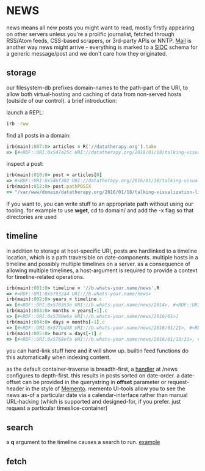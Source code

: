 # NEWS

news means all new posts you might want to read, mostly firstly appearing on other servers unless you're a prolific journalist, fetched through RSS/Atom feeds, CSS-based scrapers, or 3rd-party APIs or NNTP. [Mail](../mail/HOWTO) is another way news might arrive - everything is marked to a [SIOC](http://sioc-project.org/) schema for a generic message/post and we don't care how they originated.

## storage

our filesystem-db prefixes domain-names to the path-part of the URI, to allow both virtual-hosting and caching of data from non-served hosts (outside of our control). a brief introduction:

launch a REPL:

``` sh
irb -rww
```

find all posts in a domain:

``` ruby
irb(main):007:0> articles = R('//datatherapy.org').take
=> [#<RDF::URI:0x547a25c URI://datatherapy.org/2016/01/18/talking-visualization-literacy-at-rdfviz.n3>, #<RDF::URI:0x5479212 URI://datatherapy.org/2015/07/23/architectures-for-data-use.n3>, #<RDF::URI:0x547905a URI://datatherapy.org/2015/07/21/telling-stories-with-data-presentation.n3>]
```

inspect a post:

``` ruby
irb(main):010:0> post = articles[0]
=> #<RDF::URI:0x546f302 URI://datatherapy.org/2016/01/18/talking-visualization-literacy-at-rdfviz.n3>
irb(main):012:0> post.pathPOSIX
=> "/var/www/domain/datatherapy.org/2016/01/18/talking-visualization-literacy-at-rdfviz.n3"
```

if you want to, you can write stuff to an appropriate path without using our tooling. for example to use **wget**, cd to domain/ and add the -x flag so that directories are used

## timeline

in addition to storage at host-specific URI, posts are hardlinked to a timeline location, which is a path traversible on date-components. multiple hosts in a timeline and possibly multiple timelines on a server. as a consequence of allowing multiple timelines, a host-argument is required to provide a context for timeline-related operations.

``` ruby
irb(main):001:0> timeline = '//b.whats-your.name/news'.R
=> #<RDF::URI:0x57932a4 URI://b.whats-your.name/news>
irb(main):002:0> years = timeline.c
=> [#<RDF::URI:0x578353e URI://b.whats-your.name/news/2014>, #<RDF::URI:0x578343a URI://b.whats-your.name/news/2015>, #<RDF::URI:0x5783318 URI://b.whats-your.name/news/2016>]
irb(main):003:0> months = years[-1].c
=> [#<RDF::URI:0x5780e6a URI://b.whats-your.name/news/2016/01>]
irb(main):004:0> days = months[-1].c
=> [#<RDF::URI:0x577bd48 URI://b.whats-your.name/news/2016/01/21>, #<RDF::URI:0x577bbb8 URI://b.whats-your.name/news/2016/01/22>]
irb(main):005:0> hours = days[-1].c
=> [#<RDF::URI:0x5768efa URI://b.whats-your.name/news/2016/01/13/21>, #<RDF::URI:0x5768c84 URI://b.whats-your.name/news/2016/01/13/22>]

```

you can hard-link stuff here and it will show up. builtin feed functions do this automatically when indexing content.

as the default container-traverse is breadth-first, a [handler](../../ruby/message.news.rb.html) at /news configures to depth-first. this results in posts sorted on date-order. a date-offset can be provided in the querystring in **offset** parameter or request-header in the style of [Memento](http://mementoweb.org/about/). memento UI-tools allow you to see the news as-of a particular date via a calendar-interface rather than manual URL-hacking (which is supported and designed-for, if you prefer. just request a particular timeslice-container)

## search

a **q** argument to the timeline causes a search to run. [example](http://b.whats-your.name/news/?q=cambridge)

## fetch

